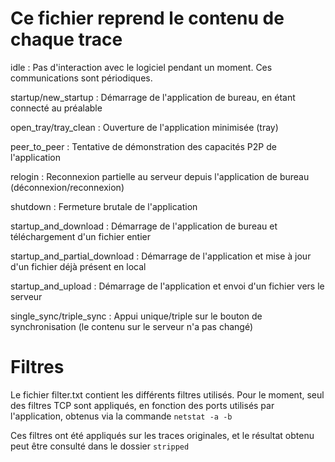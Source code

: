# Ce fichier reprend le contenu de chaque trace

idle : Pas d'interaction avec le logiciel pendant un moment. Ces communications sont périodiques.

startup/new_startup : Démarrage de l'application de bureau, en étant connecté au préalable

open_tray/tray_clean : Ouverture de l'application minimisée (tray)

peer_to_peer : Tentative de démonstration des capacités P2P de l'application

relogin : Reconnexion partielle au serveur depuis l'application de bureau (déconnexion/reconnexion)

shutdown : Fermeture brutale de l'application

startup_and_download : Démarrage de l'application de bureau et téléchargement d'un fichier entier

startup_and_partial_download : Démarrage de l'application et mise à jour d'un fichier déjà présent en local

startup_and_upload : Démarrage de l'application et envoi d'un fichier vers le serveur

single_sync/triple_sync : Appui unique/triple sur le bouton de synchronisation (le contenu sur le serveur n'a pas changé)

# Filtres 
Le fichier filter.txt contient les différents filtres utilisés. Pour le moment, seul des filtres TCP sont appliqués, en fonction des ports utilisés par l'application, obtenus via la commande `netstat -a -b`

Ces filtres ont été appliqués sur les traces originales, et le résultat obtenu peut être consulté dans le dossier `stripped`
